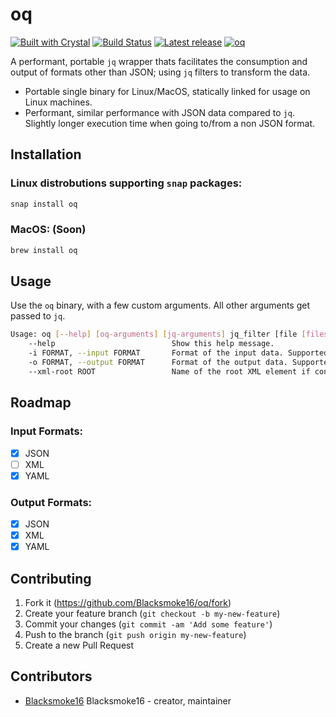 # oq

[![Built with Crystal](https://img.shields.io/badge/built%20with-crystal-000000.svg?style=flat-square)](https://crystal-lang.org/)
[![Build Status](https://travis-ci.org/Blacksmoke16/oq.svg?branch=master)](https://travis-ci.org/Blacksmoke16/oq)
[![Latest release](https://img.shields.io/github/release/Blacksmoke16/oq.svg?style=flat-square)](https://github.com/Blacksmoke16/oq/releases)
[![oq](https://snapcraft.io/omni-q/badge.svg)](https://snapcraft.io/omni-q)

A performant, portable `jq` wrapper thats facilitates the consumption and output of formats other than JSON; using `jq` filters to transform the data.

* Portable single binary for Linux/MacOS, statically linked for usage on Linux machines.
* Performant, similar performance with JSON data compared to `jq`.  Slightly longer execution time when going to/from a non JSON format.

## Installation

### Linux distrobutions supporting `snap` packages:

```bash
snap install oq
```

### MacOS: (Soon)

```bash
brew install oq
```

## Usage

Use the `oq` binary, with a few custom arguments.  All other arguments get passed to `jq`.

```bash
Usage: oq [--help] [oq-arguments] [jq-arguments] jq_filter [file [files...]]
    --help                          Show this help message.
    -i FORMAT, --input FORMAT       Format of the input data. Supported formats: json, yaml, xml.
    -o FORMAT, --output FORMAT      Format of the output data. Supported formats: json, yaml, xml.
    --xml-root ROOT                 Name of the root XML element if converting to XML.
```

## Roadmap

### Input Formats:

- [x] JSON
- [ ] XML
- [x] YAML

### Output Formats:

- [x] JSON
- [x] XML
- [x] YAML

## Contributing

1. Fork it (<https://github.com/Blacksmoke16/oq/fork>)
2. Create your feature branch (`git checkout -b my-new-feature`)
3. Commit your changes (`git commit -am 'Add some feature'`)
4. Push to the branch (`git push origin my-new-feature`)
5. Create a new Pull Request

## Contributors

- [Blacksmoke16](https://github.com/Blacksmoke16) Blacksmoke16 - creator, maintainer
